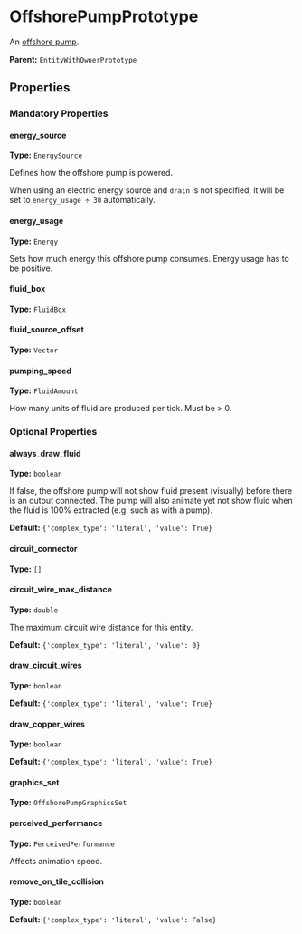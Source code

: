 # OffshorePumpPrototype

An [offshore pump](https://wiki.factorio.com/Offshore_pump).

**Parent:** `EntityWithOwnerPrototype`

## Properties

### Mandatory Properties

#### energy_source

**Type:** `EnergySource`

Defines how the offshore pump is powered.

When using an electric energy source and `drain` is not specified, it will be set to `energy_usage ÷ 30` automatically.

#### energy_usage

**Type:** `Energy`

Sets how much energy this offshore pump consumes. Energy usage has to be positive.

#### fluid_box

**Type:** `FluidBox`



#### fluid_source_offset

**Type:** `Vector`



#### pumping_speed

**Type:** `FluidAmount`

How many units of fluid are produced per tick. Must be > 0.

### Optional Properties

#### always_draw_fluid

**Type:** `boolean`

If false, the offshore pump will not show fluid present (visually) before there is an output connected. The pump will also animate yet not show fluid when the fluid is 100% extracted (e.g. such as with a pump).

**Default:** `{'complex_type': 'literal', 'value': True}`

#### circuit_connector

**Type:** `[]`



#### circuit_wire_max_distance

**Type:** `double`

The maximum circuit wire distance for this entity.

**Default:** `{'complex_type': 'literal', 'value': 0}`

#### draw_circuit_wires

**Type:** `boolean`



**Default:** `{'complex_type': 'literal', 'value': True}`

#### draw_copper_wires

**Type:** `boolean`



**Default:** `{'complex_type': 'literal', 'value': True}`

#### graphics_set

**Type:** `OffshorePumpGraphicsSet`



#### perceived_performance

**Type:** `PerceivedPerformance`

Affects animation speed.

#### remove_on_tile_collision

**Type:** `boolean`



**Default:** `{'complex_type': 'literal', 'value': False}`

